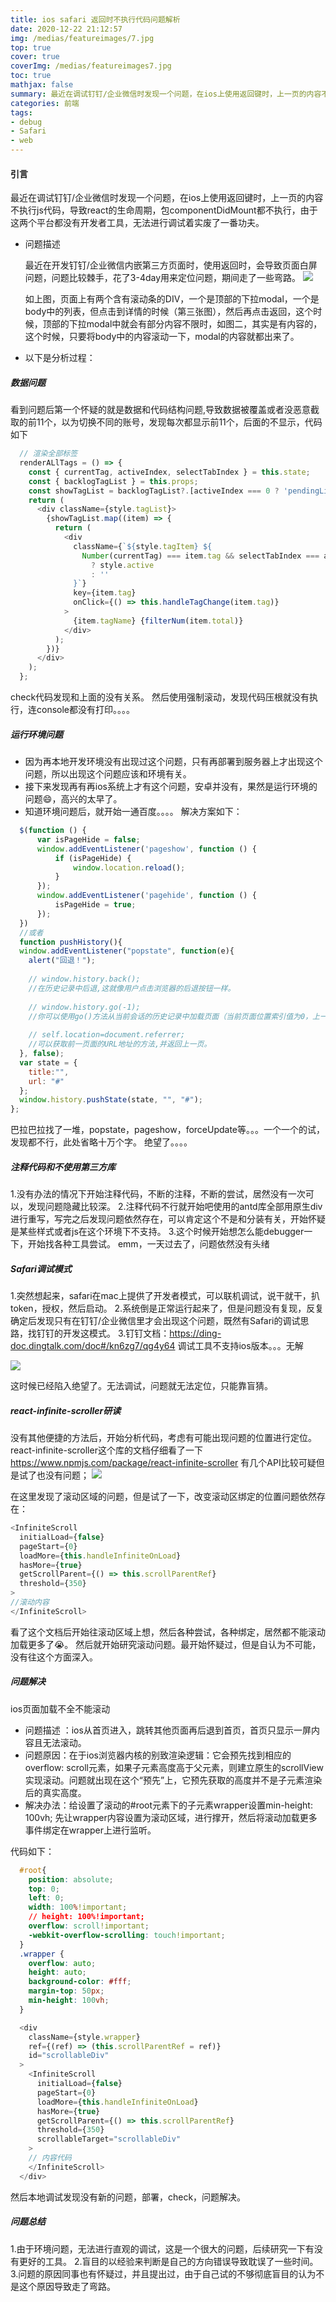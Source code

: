 ```yaml
---
title: ios safari 返回时不执行代码问题解析
date: 2020-12-22 21:12:57
img: /medias/featureimages/7.jpg
top: true
cover: true
coverImg: /medias/featureimages7.jpg
toc: true
mathjax: false
summary: 最近在调试钉钉/企业微信时发现一个问题，在ios上使用返回键时，上一页的内容不执行js代码，导致react的生命周期，包componentDidMount都不执行，由于这两个平台都没有开发者工具，无法进行调试着实废了一番功夫。
categories: 前端
tags:
- debug
- Safari
- web
---
```


#### 引言

  最近在调试钉钉/企业微信时发现一个问题，在ios上使用返回键时，上一页的内容不执行js代码，导致react的生命周期，包componentDidMount都不执行，由于这两个平台都没有开发者工具，无法进行调试着实废了一番功夫。

- 问题描述

  最近在开发钉钉/企业微信内嵌第三方页面时，使用返回时，会导致页面白屏问题，问题比较棘手，花了3-4day用来定位问题，期间走了一些弯路。
  ![](https://pic.downk.cc/item/5fea06dd3ffa7d37b382ee7e.png)

  如上图，页面上有两个含有滚动条的DIV，一个是顶部的下拉modal，一个是body中的列表，但点击到详情的时候（第三张图），然后再点击返回，这个时候，顶部的下拉modal中就会有部分内容不限时，如图二，其实是有内容的，这个时候，只要将body中的内容滚动一下，modal的内容就都出来了。

- 以下是分析过程：

##### 数据问题

  看到问题后第一个怀疑的就是数据和代码结构问题,导致数据被覆盖或者没恶意截取的前11个，以为切换不同的账号，发现每次都显示前11个，后面的不显示，代码如下
```javascript
  // 渲染全部标签
  renderALlTags = () => {
    const { currentTag, activeIndex, selectTabIndex } = this.state;
    const { backlogTagList } = this.props;
    const showTagList = backlogTagList?.[activeIndex === 0 ? 'pendingList' : 'doneList'] || [];
    return (
      <div className={style.tagList}>
        {showTagList.map((item) => {
          return (
            <div
              className={`${style.tagItem} ${
                Number(currentTag) === item.tag && selectTabIndex === activeIndex
                  ? style.active
                  : ''
              }`}
              key={item.tag}
              onClick={() => this.handleTagChange(item.tag)}
            >
              {item.tagName} {filterNum(item.total)}
            </div>
          );
        })}
      </div>
    );
  };
```
check代码发现和上面的没有关系。
然后使用强制滚动，发现代码压根就没有执行，连console都没有打印。。。。


##### 运行环境问题

  - 因为再本地开发环境没有出现过这个问题，只有再部署到服务器上才出现这个问题，所以出现这个问题应该和环境有关。
  - 接下来发现再有再ios系统上才有这个问题，安卓并没有，果然是运行环境的问题😄，高兴的太早了。
  - 知道环境问题后，就开始一通百度。。。。
  解决方案如下：

```javascript
  $(function () {
      var isPageHide = false;
      window.addEventListener('pageshow', function () {
          if (isPageHide) {
              window.location.reload();
          }
      });
      window.addEventListener('pagehide', function () {
          isPageHide = true;
      });
  })
  //或者
  function pushHistory(){
  window.addEventListener("popstate", function(e){
    alert("回退！");
 
    // window.history.back();
    //在历史记录中后退,这就像用户点击浏览器的后退按钮一样。
 
    // window.history.go(-1);
    //你可以使用go()方法从当前会话的历史记录中加载页面（当前页面位置索引值为0，上一页就是-1，下一页为1）。
 
    // self.location=document.referrer;
    //可以获取前一页面的URL地址的方法,并返回上一页。
  }, false); 
  var state = {
    title:"",
    url: "#"
  }; 
  window.history.pushState(state, "", "#"); 
};

```
巴拉巴拉找了一堆，popstate，pageshow，forceUpdate等。。。一个一个的试，发现都不行，此处省略十万个字。
绝望了。。。。

##### 注释代码和不使用第三方库
  1.没有办法的情况下开始注释代码，不断的注释，不断的尝试，居然没有一次可以，发现问题隐藏比较深。
  2.注释代码不行就开始吧使用的antd库全部用原生div进行重写，写完之后发现问题依然存在，可以肯定这个不是和分装有关，开始怀疑是某些样式或者js在这个环境下不支持。
  3.这个时候开始想怎么能debugger一下，开始找各种工具尝试。
  emm，一天过去了，问题依然没有头绪


##### Safari调试模式

  1.突然想起来，safari在mac上提供了开发者模式，可以联机调试，说干就干，扒token，授权，然后启动。
  2.系统倒是正常运行起来了，但是问题没有复现，反复确定后发现只有在钉钉/企业微信里才会出现这个问题，既然有Safari的调试思路，找钉钉的开发这模式。
  3.钉钉文档：https://ding-doc.dingtalk.com/doc#/kn6zg7/qg4y64 调试工具不支持ios版本。。。无解

  ![](https://pic.downk.cc/item/5fea0bb23ffa7d37b38512c9.png)

  这时候已经陷入绝望了。无法调试，问题就无法定位，只能靠盲猜。

##### react-infinite-scroller研读

  没有其他便捷的方法后，开始分析代码，考虑有可能出现问题的位置进行定位。react-infinite-scroller这个库的文档仔细看了一下
  https://www.npmjs.com/package/react-infinite-scroller
  有几个API比较可疑但是试了也没有问题；
  ![](https://pic.downk.cc/item/5fea0cdd3ffa7d37b3859cf0.png)

  在这里发现了滚动区域的问题，但是试了一下，改变滚动区绑定的位置问题依然存在：
  ```javascript
  <InfiniteScroll
    initialLoad={false}
    pageStart={0}
    loadMore={this.handleInfiniteOnLoad}
    hasMore={true}
    getScrollParent={() => this.scrollParentRef}
    threshold={350}
  >
  //滚动内容
  </InfiniteScroll>
  ```
  看了这个文档后开始往滚动区域上想，然后各种尝试，各种绑定，居然都不能滚动加载更多了😭。
  然后就开始研究滚动问题。最开始怀疑过，但是自认为不可能，没有往这个方面深入。

##### 问题解决

  ios页面加载不全不能滚动

  - 问题描述 ：ios从首页进入，跳转其他页面再后退到首页，首页只显示一屏内容且无法滚动。
  - 问题原因：在于ios浏览器内核的别致渲染逻辑：它会预先找到相应的overflow: scroll元素，如果子元素高度高于父元素，则建立原生的scrollView实现滚动。问题就出现在这个“预先”上，它预先获取的高度并不是子元素渲染后的真实高度。
  - 解决办法：给设置了滚动的#root元素下的子元素wrapper设置min-height: 100vh; 先让wrapper内容设置为滚动区域，进行撑开，然后将滚动加载更多事件绑定在wrapper上进行监听。

  代码如下：
  ```css
    #root{
      position: absolute;
      top: 0;
      left: 0;
      width: 100%!important;
      // height: 100%!important;
      overflow: scroll!important;
      -webkit-overflow-scrolling: touch!important;
    }
    .wrapper {
      overflow: auto;
      height: auto;
      background-color: #fff;
      margin-top: 50px;
      min-height: 100vh;
    }
  ```
```javascript
  <div
    className={style.wrapper}
    ref={(ref) => (this.scrollParentRef = ref)}
    id="scrollableDiv"
  >
    <InfiniteScroll
      initialLoad={false}
      pageStart={0}
      loadMore={this.handleInfiniteOnLoad}
      hasMore={true}
      getScrollParent={() => this.scrollParentRef}
      threshold={350}
      scrollableTarget="scrollableDiv"
    >
    // 内容代码
    </InfiniteScroll>
  </div>
```

然后本地调试发现没有新的问题，部署，check，问题解决。

##### 问题总结

  1.由于环境问题，无法进行直观的调试，这是一个很大的问题，后续研究一下有没有更好的工具。
  2.盲目的以经验来判断是自己的方向错误导致耽误了一些时间。
  3.问题的原因同事也有怀疑过，并且提出过，由于自己试的不够彻底盲目的认为不是这个原因导致走了弯路。
